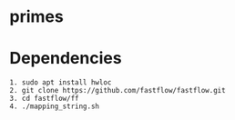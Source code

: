 # primes

# Dependencies
```
1. sudo apt install hwloc
2. git clone https://github.com/fastflow/fastflow.git
3. cd fastflow/ff
4. ./mapping_string.sh
```
